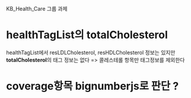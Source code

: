 KB_Health_Care 그룹 과제

# healthTagList의 totalCholesterol

healthTagList에서
resLDLCholesterol, resHDLCholesterol 정보는 있지만
**totalCholesterol**의 태그 정보는 없다
=> 콜레스테롤 항목만 태그정보를 제외한다

# coverage항목 bignumberjs로 판단 ?